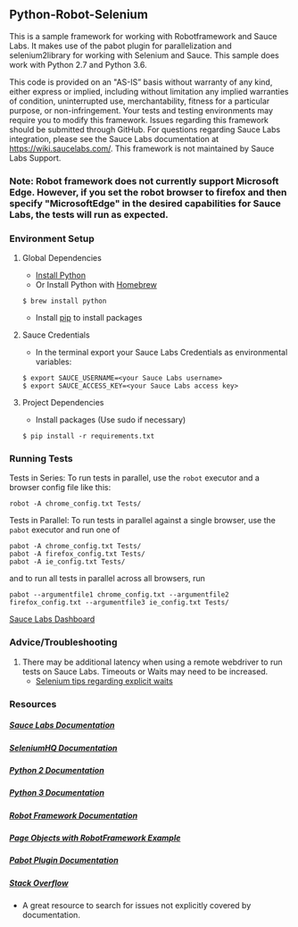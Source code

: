 ## Python-Robot-Selenium

This is a sample framework for working with Robotframework and Sauce Labs. It makes use of the pabot plugin for parallelization and selenium2library for working with Selenium and Sauce. This sample does work with Python 2.7 and Python 3.6.

This code is provided on an "AS-IS” basis without warranty of any kind, either express or implied, including without limitation any implied warranties of condition, uninterrupted use, merchantability, fitness for a particular purpose, or non-infringement. Your tests and testing environments may require you to modify this framework. Issues regarding this framework should be submitted through GitHub. For questions regarding Sauce Labs integration, please see the Sauce Labs documentation at https://wiki.saucelabs.com/. This framework is not maintained by Sauce Labs Support.

### Note: Robot framework does not currently support Microsoft Edge. However, if you set the robot browser to firefox and then specify "MicrosoftEdge" in the desired capabilities for Sauce Labs, the tests will run as expected. 

### Environment Setup

1. Global Dependencies
    * [Install Python](https://www.python.org/downloads/)
    * Or Install Python with [Homebrew](http://brew.sh/)
    ```
    $ brew install python
    ```
    * Install [pip](https://pip.pypa.io/en/stable/installing/) to install packages

2. Sauce Credentials
    * In the terminal export your Sauce Labs Credentials as environmental variables:
    ```
    $ export SAUCE_USERNAME=<your Sauce Labs username>
	$ export SAUCE_ACCESS_KEY=<your Sauce Labs access key>
    ```
3. Project Dependencies
	* Install packages (Use sudo if necessary)
	```
	$ pip install -r requirements.txt
	```
### Running Tests

Tests in Series: To run tests in parallel, use the `robot` executor and a browser config file like this:

```
robot -A chrome_config.txt Tests/
```

Tests in Parallel: To run tests in parallel against a single browser, use the `pabot` executor and run one of
```
pabot -A chrome_config.txt Tests/
pabot -A firefox_config.txt Tests/
pabot -A ie_config.txt Tests/
```
and to run all tests in parallel across all browsers, run
```
pabot --argumentfile1 chrome_config.txt --argumentfile2 firefox_config.txt --argumentfile3 ie_config.txt Tests/
```

[Sauce Labs Dashboard](https://app.saucelabs.com/dashboard)

### Advice/Troubleshooting

1. There may be additional latency when using a remote webdriver to run tests on Sauce Labs. Timeouts or Waits may need to be increased.
    * [Selenium tips regarding explicit waits](https://wiki.saucelabs.com/display/DOCS/Best+Practice%3A+Use+Explicit+Waits)

### Resources
##### [Sauce Labs Documentation](https://wiki.saucelabs.com/)

##### [SeleniumHQ Documentation](http://www.seleniumhq.org/docs/)

##### [Python 2 Documentation](https://docs.python.org/2.7/)

##### [Python 3 Documentation](https://docs.python.org/3.6/)

##### [Robot Framework Documentation](http://robotframework.org/#documentation)

##### [Page Objects with RobotFramework Example](https://github.com/markwinspear/RobotFramework-layered-sauce-start)

##### [Pabot Plugin Documentation](https://github.com/mkorpela/pabot/blob/master/README.md)

##### [Stack Overflow](http://stackoverflow.com/)
* A great resource to search for issues not explicitly covered by documentation.
